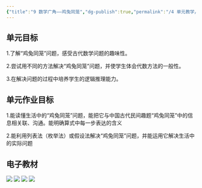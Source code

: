```yaml
---
{"title":"9 数学广角——鸡兔同笼","dg-publish":true,"permalink":"/4 单元教学/4B 四下/9 数学广角 —— 鸡兔同笼/","dgPassFrontmatter":true,"noteIcon":""}
---
```



## 单元目标

1.了解“鸡兔同笼”问题，感受古代数学问题的趣味性。

2.尝试用不同的方法解决“鸡兔同笼”问题，并使学生体会代数方法的一般性。

3.在解决问题的过程中培养学生的逻辑推理能力。

## 单元作业目标

1.能读懂生活中的“鸡兔同笼”问题，能把它与中国古代民间趣题“鸡兔同笼”中的信息相关联、沟通。能明确算式中每一步表达的含义

2.能利用列表法（枚举法）或假设法解决“鸡兔同笼”问题，并能运用它解决生活中的实际问题

## 电子教材

<p class="grid-4">
	<img loading="lazy" decoding="async" src="https://book.pep.com.cn/1221001402131/files/mobile/105.jpg">
	<img loading="lazy" decoding="async" src="https://book.pep.com.cn/1221001402131/files/mobile/106.jpg">
	<img loading="lazy" decoding="async" src="https://book.pep.com.cn/1221001402131/files/mobile/107.jpg">
	<img loading="lazy" decoding="async" src="https://book.pep.com.cn/1221001402131/files/mobile/108.jpg">
</p>

